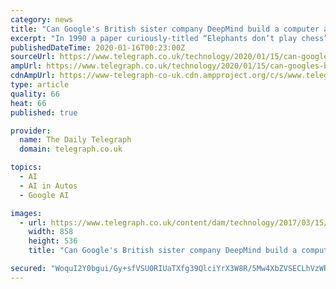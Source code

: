 ```yaml
---
category: news
title: "Can Google's British sister company DeepMind build a computer as smart as the human brain?"
excerpt: "In 1990 a paper curiously-titled “Elephants don’t play chess”, published by Australian roboticist Rodney Brooks, ushered in the idea that artificial intelligence could become smarter by learning ... Some of its AI is also being used in the self-driving cars of Waymo, a division of DeepMind's parent company Alphabet."
publishedDateTime: 2020-01-16T00:23:00Z
sourceUrl: https://www.telegraph.co.uk/technology/2020/01/15/can-googles-british-sister-company-deepmind-build-computer-smart/
ampUrl: https://www.telegraph.co.uk/technology/2020/01/15/can-googles-british-sister-company-deepmind-build-computer-smart/amp/
cdnAmpUrl: https://www-telegraph-co-uk.cdn.ampproject.org/c/s/www.telegraph.co.uk/technology/2020/01/15/can-googles-british-sister-company-deepmind-build-computer-smart/amp/
type: article
quality: 66
heat: 66
published: true

provider:
  name: The Daily Telegraph
  domain: telegraph.co.uk

topics:
  - AI
  - AI in Autos
  - Google AI

images:
  - url: https://www.telegraph.co.uk/content/dam/technology/2017/03/15/Google-Deepmind_trans%2B%2BqVzuuqpFlyLIwiB6NTmJwfSVWeZ_vEN7c6bHu2jJnT8.png
    width: 858
    height: 536
    title: "Can Google's British sister company DeepMind build a computer as smart as the human brain?"

secured: "WoquI2Y0bgui/Gy+sfVSU0RIUaTXfg39QlciYrX3W8R/5Mw4XbZVSECLhVzWRmr4JGQGCzJY2KR9yqAMybA4Qct8q2lUZ2xzuC3FVyEEe6tbXI7HD1as5O8QJBNGDNQKuDicrsCYasjdOrj0lGG21826OTxFRMVoswH3Jljnbt6uZSH/YFZiYXtmroOVd1Mammg8PURv6K8bB4Xm+FQgFnBNmfSqafN7kfz1GB0yOTI+KTn7TDV9QEwclGKUSJf88Tgah9BYd0x0OCF26/A6yeqe1IzYX4b1ak/HSgGVijxw/2F3LdPWXaN638BsxtzIRFtqL7jmD7UJHopiGy6HBcof/xbufFkpxYJolQ5/mOMUtcwcVf4QHpJofZycCqhKl5T3RKjFKUlhOVrAzQEgofq4L2nRBIwfjgryCn/cshgrbXZRIpwGX57fn3I1+KkPLjpA+w+4unFtIpnUAaK91Q==;fTuPxvI27DYbU0xpuLNGVQ=="
---
```


